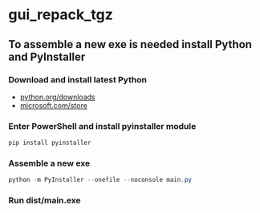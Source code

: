 # gui_repack_tgz
## To assemble a new exe is needed install Python and PyInstaller
### Download and install latest Python
* [python.org/downloads](https://www.python.org/downloads/windows/)
* [microsoft.com/store](https://apps.microsoft.com/store/search/python)
### Enter PowerShell and install pyinstaller module
```PowerShell
pip install pyinstaller
```
### Assemble a new exe
```PowerShell
python -m PyInstaller --onefile --noconsole main.py
```
### Run dist/main.exe